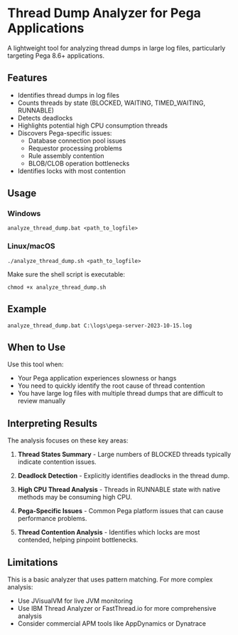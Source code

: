 # Thread Dump Analyzer for Pega Applications

A lightweight tool for analyzing thread dumps in large log files, particularly targeting Pega 8.6+ applications.

## Features

- Identifies thread dumps in log files
- Counts threads by state (BLOCKED, WAITING, TIMED_WAITING, RUNNABLE)
- Detects deadlocks
- Highlights potential high CPU consumption threads
- Discovers Pega-specific issues:
  - Database connection pool issues
  - Requestor processing problems
  - Rule assembly contention
  - BLOB/CLOB operation bottlenecks
- Identifies locks with most contention

## Usage

### Windows

```
analyze_thread_dump.bat <path_to_logfile>
```

### Linux/macOS

```
./analyze_thread_dump.sh <path_to_logfile>
```

Make sure the shell script is executable:
```
chmod +x analyze_thread_dump.sh
```

## Example

```
analyze_thread_dump.bat C:\logs\pega-server-2023-10-15.log
```

## When to Use

Use this tool when:
- Your Pega application experiences slowness or hangs
- You need to quickly identify the root cause of thread contention
- You have large log files with multiple thread dumps that are difficult to review manually

## Interpreting Results

The analysis focuses on these key areas:

1. **Thread States Summary** - Large numbers of BLOCKED threads typically indicate contention issues.

2. **Deadlock Detection** - Explicitly identifies deadlocks in the thread dump.

3. **High CPU Thread Analysis** - Threads in RUNNABLE state with native methods may be consuming high CPU.

4. **Pega-Specific Issues** - Common Pega platform issues that can cause performance problems.

5. **Thread Contention Analysis** - Identifies which locks are most contended, helping pinpoint bottlenecks.

## Limitations

This is a basic analyzer that uses pattern matching. For more complex analysis:
- Use JVisualVM for live JVM monitoring
- Use IBM Thread Analyzer or FastThread.io for more comprehensive analysis
- Consider commercial APM tools like AppDynamics or Dynatrace